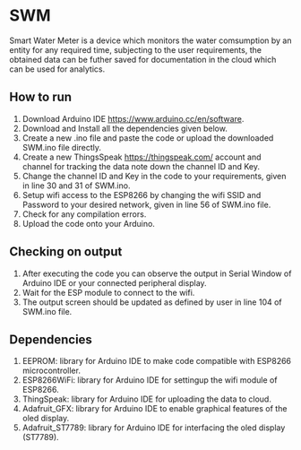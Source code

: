 # SWM
Smart Water Meter is a device which monitors the water comsumption by an entity for any required time, subjecting to the user requirements, the obtained data can be futher saved for documentation in the cloud which can be used for analytics.

## How to run
1. Download Arduino IDE https://www.arduino.cc/en/software.
2. Download and Install all the dependencies given below.
3. Create a new .ino file and paste the code or upload the downloaded SWM.ino file directly.
4. Create a new ThingsSpeak https://thingspeak.com/ account and channel for tracking the data note down the channel ID and Key.
5. Change the channel ID and Key in the code to your requirements, given in line 30 and 31 of SWM.ino.
6. Setup wifi access to the ESP8266 by changing the wifi SSID and Password to your desired network, given in line 56 of SWM.ino file.
4. Check for any compilation errors.
5. Upload the code onto your Arduino.

## Checking on output
1. After executing the code you can observe the output in Serial Window of Arduino IDE or your connected peripheral display.
2. Wait for the ESP module to connect to the wifi.
3. The output screen should be updated as defined by user in line 104 of SWM.ino file.

## Dependencies
1. EEPROM: library for Arduino IDE to make code compatible with ESP8266 microcontroller.
2. ESP8266WiFi: library for Arduino IDE for settingup the wifi module of ESP8266.
3. ThingSpeak: library for Arduino IDE for uploading the data to cloud.
4. Adafruit_GFX: library for Arduino IDE to enable graphical features of the oled display.
5. Adafruit_ST7789: library for Arduino IDE for interfacing the oled display (ST7789).
